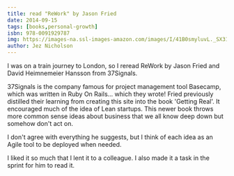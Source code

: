 ```yaml
---
title: read "ReWork" by Jason Fried
date: 2014-09-15
tags: [books,personal-growth]
isbn: 978-0091929787
img: https://images-na.ssl-images-amazon.com/images/I/41B0smyluvL._SX311_BO1,204,203,200_.jpg
author: Jez Nicholson
---
```

​​​​I was on a train journey to London, so I reread ReWork by Jason Fried and ​David Heimnemeier Hansson from 37Signals.

37Signals is the company famous for project management tool Basecamp, which was written in Ruby On Rails... which they wrote! Fried previously distilled their learning from creating this site into the book 'Getting Real'. It encouraged much of the idea of Lean startups. This newer book throws more common sense ideas about business that we all know deep down but somehow don't act on.

I don't agree with everything he suggests, but I think of each idea as an Agile tool to be deployed when needed.​

I liked it so much that I lent it to a colleague. I also made it a task in the sprint for him to read it.
